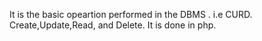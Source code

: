 It is the basic opeartion performed in the DBMS . i.e CURD. Create,Update,Read, and Delete. It is done in php.
